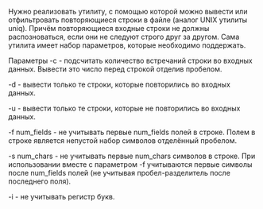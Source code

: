 Нужно реализовать утилиту, с помощью которой можно вывести или отфильтровать повторяющиеся строки в файле (аналог UNIX утилиты uniq). Причём повторяющиеся входные строки не должны распозноваться, если они не следуют строго друг за другом. Сама утилита имеет набор параметров, которые необходимо поддержать.

Параметры
-с - подсчитать количество встречаний строки во входных данных. Вывести это число перед строкой отделив пробелом.

-d - вывести только те строки, которые повторились во входных данных.

-u - вывести только те строки, которые не повторились во входных данных.

-f num_fields - не учитывать первые num_fields полей в строке. Полем в строке является непустой набор символов отделённый пробелом.

-s num_chars - не учитывать первые num_chars символов в строке. При использовании вместе с параметром -f учитываются первые символы после num_fields полей (не учитывая пробел-разделитель после последнего поля).

-i - не учитывать регистр букв.